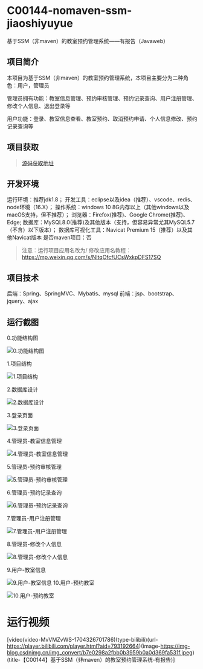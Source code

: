# C00144-nomaven-ssm-jiaoshiyuyue
基于SSM（非maven）的教室预约管理系统——有报告（Javaweb）

## 项目简介
本项目为基于SSM（非maven）的教室预约管理系统，本项目主要分为二种角色：用户，管理员

管理员拥有功能：教室信息管理、预约审核管理、预约记录查询、用户注册管理、修改个人信息、退出登录等

用户功能：登录、教室信息查看、教室预约、取消预约申请、个人信息修改、预约记录查询等



## 项目获取
> [源码获取地址](http://www.manoncode.cn/details?id=144)

 
## 开发环境

运行环境：推荐jdk1.8；
开发工具：eclipse以及idea（推荐）、vscode、redis、node环境（16.X）；
操作系统：windows 10 8G内存以上（其他windows以及macOS支持，但不推荐）；
浏览器：Firefox(推荐)、Google Chrome(推荐)、Edge;
数据库：MySQL8.0(推荐)及其他版本（支持，但容易异常尤其MySQL5.7（不含）以下版本）；
数据库可视化工具：Navicat Premium 15（推荐）以及其他Navicat版本
是否maven项目：否


>注意：运行项目应用名改为/
修改应用名教程：https://mp.weixin.qq.com/s/NItqOfcfUCsWxkpDFS17SQ

## 项目技术
 
后端：Spring、SpringMVC、Mybatis、mysql
前端：jsp、bootstrap、jquery、ajax

## 运行截图




  0.功能结构图 

![0.功能结构图](https://img-blog.csdnimg.cn/img_convert/7f25a3d51f126283de18f88f0ed5ce1b.png)

  1.项目结构 

![1.项目结构](https://img-blog.csdnimg.cn/img_convert/39f021dbb68f6b27dd68def74fffac04.png)

  2.数据库设计 

![2.数据库设计](https://img-blog.csdnimg.cn/img_convert/10675dba8e9babc53f97416bb378e620.png)

  3.登录页面 

![3.登录页面](https://img-blog.csdnimg.cn/img_convert/22784ed57700e4900cc6348f9c3b2c48.png)

  4.管理员-教室信息管理 

![4.管理员-教室信息管理](https://img-blog.csdnimg.cn/img_convert/076feacb1ad84ef08a1007f0babecdc0.png)

  5.管理员-预约审核管理 

![5.管理员-预约审核管理](https://img-blog.csdnimg.cn/img_convert/8aa6e0ddfce84241c256d0e04b25ae1b.png)

  6.管理员-预约记录查询 

![6.管理员-预约记录查询](https://img-blog.csdnimg.cn/img_convert/38c032333dcae68b20b56a965d5710b7.png)

  7.管理员-用户注册管理 

![7.管理员-用户注册管理](https://img-blog.csdnimg.cn/img_convert/b82ab06c4d89fe4562afd7b2762db87c.png)

  8.管理员-修改个人信息 

![8.管理员-修改个人信息](https://img-blog.csdnimg.cn/img_convert/7544073564f4e57952888146567428d5.png)

  9.用户-教室信息 

![9.用户-教室信息](https://img-blog.csdnimg.cn/img_convert/44597fababae39e09ff71a44329e3e0a.png)
  10.用户-预约教室 

![10.用户-预约教室](https://img-blog.csdnimg.cn/img_convert/06966a752ad38d1bac792c93db634186.png)
# 运行视频
[video(video-MvVMZvWS-1704326701786)(type-bilibili)(url-https://player.bilibili.com/player.html?aid=793192664)(image-https://img-blog.csdnimg.cn/img_convert/b7e0298a2fbb0b3959b0a0d369fa531f.jpeg)(title-【C00144】基于SSM（非maven）的教室预约管理系统-有报告)]


